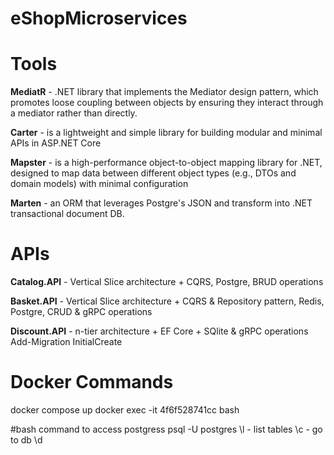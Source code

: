 # eShopMicroservices

# Tools
**MediatR** - .NET library that implements the Mediator design pattern, which promotes loose coupling between objects by ensuring they interact through a mediator rather than directly.

**Carter** - is a lightweight and simple library for building modular and minimal APIs in ASP.NET Core

**Mapster** - is a high-performance object-to-object mapping library for .NET, designed to map data between different object types (e.g., DTOs and domain models) with minimal configuration

**Marten** - an ORM that leverages Postgre's JSON and transform into .NET transactional document DB.

# APIs
**Catalog.API** - Vertical Slice architecture + CQRS, Postgre, BRUD operations

**Basket.API** - Vertical Slice architecture + CQRS & Repository pattern, Redis, Postgre, CRUD & gRPC operations

**Discount.API** - n-tier architecture + EF Core + SQlite & gRPC operations
Add-Migration InitialCreate

# Docker Commands
docker compose up
docker exec -it 4f6f528741cc bash

#bash command to access postgress
psql -U postgres
\l - list tables
\c <DNName> - go to db
\d

